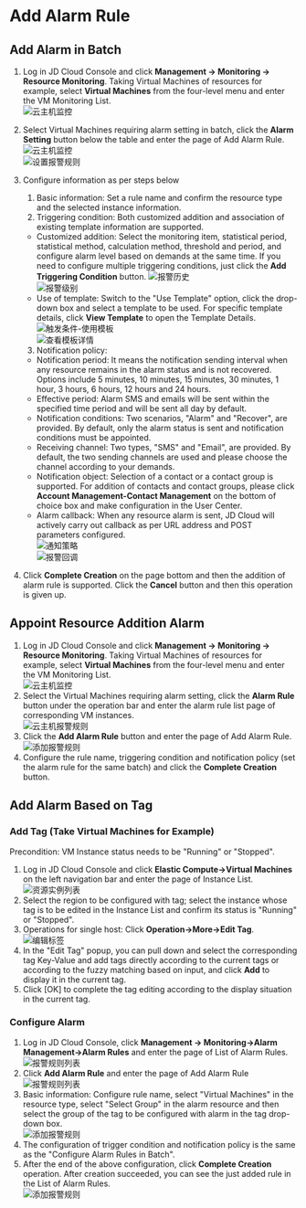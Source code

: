 # Add Alarm Rule
## Add Alarm in Batch
1. Log in JD Cloud Console and click **Management -> Monitoring -> Resource Monitoring**. Taking Virtual Machines of resources for example, select **Virtual Machines** from the four-level menu and enter the VM Monitoring List.  
![云主机监控](../../../../../image/Cloud-Monitor/1-zylb.png)
2. Select Virtual Machines requiring alarm setting in batch, click the **Alarm Setting** button below the table and enter the page of Add Alarm Rule.  
![云主机监控](../../../../../image/Cloud-Monitor/2-plsz.png)  
![设置报警规则](../../../../../image/Cloud-Monitor/3-szbj.png)  

3. Configure information as per steps below  
   1) Basic information: Set a rule name and confirm the resource type and the selected instance information.  
   2) Triggering condition: Both customized addition and association of existing template information are supported.
   - Customized addition: Select the monitoring item, statistical period, statistical method, calculation method, threshold and period, and configure alarm level based on demands at the same time.  If you need to configure multiple triggering conditions, just click the **Add Triggering Condition** button.
 ![报警历史](../../../../../image/Cloud-Monitor/4-zdytj.png)    
![报警级别](../../../../../image/Cloud-Monitor/4-zdytj-0.png) 
   - Use of template: Switch to the "Use Template" option, click the drop-down box and select a template to be used. For specific template details, click **View Template** to open the Template Details.  
![触发条件-使用模板](../../../../../image/Cloud-Monitor/5-symb.png)  
![查看模板详情](../../../../../image/Cloud-Monitor/9-mb-xq.png)

   3) Notification policy:  
   - Notification period: It means the notification sending interval when any resource remains in the alarm status and is not recovered. Options include 5 minutes, 10 minutes, 15 minutes, 30 minutes, 1 hour, 3 hours, 6 hours, 12 hours and 24 hours.
   - Effective period: Alarm SMS and emails will be sent within the specified time period and will be sent all day by default.
   - Notification conditions: Two scenarios, "Alarm" and "Recover", are provided. By default, only the alarm status is sent and notification conditions must be appointed.
   - Receiving channel: Two types, "SMS" and "Email", are provided. By default, the two sending channels are used and please choose the channel according to your demands.  
   - Notification object: Selection of a contact or a contact group is supported. For addition of contacts and contact groups, please click **Account Management-Contact Management** on the bottom of choice box and make configuration in the User Center.  
   - Alarm callback: When any resource alarm is sent, JD Cloud will actively carry out callback as per URL address and POST parameters configured.  
![通知策略](../../../../../image/Cloud-Monitor/6-tzcl.png)  
![报警回调](../../../../../image/Cloud-Monitor/6-tzcl-hd.png)
4. Click **Complete Creation** on the page bottom and then the addition of alarm rule is supported. Click the **Cancel** button and then this operation is given up.



## Appoint Resource Addition Alarm  
1. Log in JD Cloud Console and click **Management -> Monitoring -> Resource Monitoring**. Taking Virtual Machines of resources for example, select **Virtual Machines** from the four-level menu and enter the VM Monitoring List.  
![云主机监控](../../../../../image/Cloud-Monitor/1-zylb.png)
2. Select the Virtual Machines requiring alarm setting, click the **Alarm Rule** button under the operation bar and enter the alarm rule list page of corresponding VM instances.  
![云主机报警规则](../../../../../image/Cloud-Monitor/7-zybjgz.png)
3. Click the **Add Alarm Rule** button and enter the page of Add Alarm Rule.
![添加报警规则](../../../../../image/Cloud-Monitor/7-zybjgz-tj.png) 
4. Configure the rule name, triggering condition and notification policy (set the alarm rule for the same batch) and click the **Complete Creation** button.


## Add Alarm Based on Tag  
###  Add Tag (Take Virtual Machines for Example)  
Precondition: VM Instance status needs to be "Running" or "Stopped".
1. Log in JD Cloud Console and click **Elastic Compute->Virtual Machines** on the left navigation bar and enter the page of Instance List.  
![资源实例列表](../../../../../image/Cloud-Monitor/11-yzylb.png)
2. Select the region to be configured with tag; select the instance whose tag is to be edited in the Instance List and confirm its status is "Running" or "Stopped".  
3. Operations for single host: Click **Operation->More->Edit Tag**.  
![编辑标签](../../../../../image/Cloud-Monitor/11-yzylb-bq.png)
4. In the "Edit Tag" popup, you can pull down and select the corresponding tag Key-Value and add tags directly according to the current tags or according to the fuzzy matching based on input, and click **Add** to display it in the current tag.  
5. Click [OK] to complete the tag editing according to the display situation in the current tag.

### Configure Alarm    
1. Log in JD Cloud Console, click **Management -> Monitoring->Alarm Management->Alarm Rules** and enter the page of List of Alarm Rules.  
![报警规则列表](../../../../../image/Cloud-Monitor/8-qbbj.png) 
2. Click **Add Alarm Rule** and enter the page of Add Alarm Rule
![报警规则列表](../../../../../image/Cloud-Monitor/7-zybjgz-tj.png) 
3. Basic information: Configure rule name, select "Virtual Machines" in the resource type, select "Select Group" in the alarm resource and then select the group of the tag to be configured with alarm in the tag drop-down box.  
![添加报警规则](../../../../../image/Cloud-Monitor/8-qbbj-tj.png)
4. The configuration of trigger condition and notification policy is the same as the "Configure Alarm Rules in Batch".
5. After the end of the above configuration, click **Complete Creation** operation. After creation succeeded, you can see the just added rule in the List of Alarm Rules.  
![添加报警规则](../../../../../image/Cloud-Monitor/8-qbbj-1.png)  
